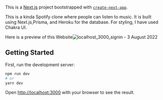 This is a [Next.js](https://nextjs.org/) project bootstrapped with [`create-next-app`](https://github.com/vercel/next.js/tree/canary/packages/create-next-app).

This is a kinda Spotify clone where people can listen to music. It is built using Next.js,Prisma, and Heroku for the database. For styling, I have used Chakra UI.

Here is a preview of this Website![localhost_3000_signin - 3 August 2022](https://user-images.githubusercontent.com/67241639/182494951-9cfe4ea9-b69e-477c-9601-bc315b3ba4de.gif)




## Getting Started

First, run the development server:

```bash
npm run dev
# or
yarn dev
```

Open [http://localhost:3000](http://localhost:3000) with your browser to see the result.


